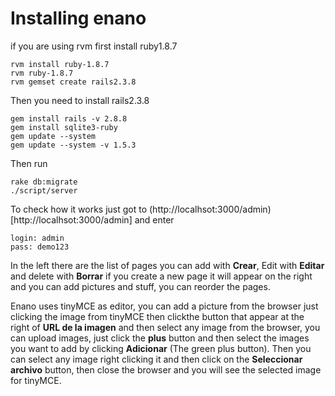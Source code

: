 # Installing enano
if you are using rvm first install ruby1.8.7

    rvm install ruby-1.8.7
    rvm ruby-1.8.7
    rvm gemset create rails2.3.8

Then you need to install rails2.3.8

    gem install rails -v 2.8.8
    gem install sqlite3-ruby
    gem update --system
    gem update --system -v 1.5.3

Then run
  
    rake db:migrate
    ./script/server

To check how it works just got to (http://localhsot:3000/admin)[http://localhsot:3000/admin] and enter

    login: admin
    pass: demo123


In the left there are the list of pages you can add with **Crear**, Edit with **Editar** and delete with **Borrar**
if you create a new page it will appear on the right and you can add pictures and stuff, you can reorder the pages.
  
Enano uses tinyMCE as editor, you can add a picture from the browser just clicking the image from tinyMCE then clickthe button that appear at the right of **URL de la imagen**  and then select any image from the browser, you can upload images, just click the **plus** button and then select the images you want to add by clicking **Adicionar** (The green plus button). Then you can select any image right clicking it and then click on the **Seleccionar archivo** button, then close the browser and you will see the selected image for tinyMCE.

